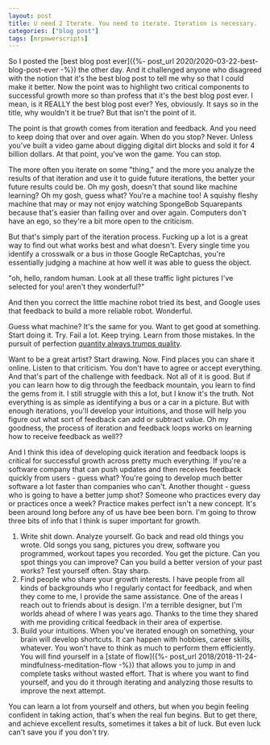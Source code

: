 ```yaml
---
layout: post
title: U need 2 Iterate. You need to iterate. Iteration is necessary.
categories: ["blog post"]
tags: [mrpowerscripts]
---
```


So I posted the [best blog post ever]({%- post_url 2020/2020-03-22-best-blog-post-ever -%}) the other day. And it challenged anyone who disagreed with the notion that it's the best blog post to tell me why so that I could make it better. Now the point was to highlight two critical components to successful growth more so than profess that it's the best blog post ever. I mean, is it REALLY the best blog post ever? Yes, obviously. It says so in the title, why wouldn't it be true? But that isn't the point of it. 

The point is that growth comes from iteration and feedback. And you need to keep doing that over and over again. When do you stop? Never. Unless you've built a video game about digging digital dirt blocks and sold it for 4 billion dollars. At that point, you've won the game. You can stop. 

The more often you iterate on some "thing," and the more you analyze the results of that iteration and use it to guide future iterations, the better your future results could be. Oh my gosh, doesn't that sound like machine learning? Oh my gosh, guess what? You're a machine too! A squishy fleshy machine that may or may not enjoy watching SpongeBob Squarepants because that's easier than failing over and over again. Computers don't have an ego, so they're a bit more open to the criticism. 

But that's simply part of the iteration process. Fucking up a lot is a great way to find out what works best and what doesn't. Every single time you identify a crosswalk or a bus in those Google ReCaptchas, you're essentially judging a machine at how well it was able to guess the object. 

"oh, hello, random human. Look at all these traffic light pictures I've selected for you! aren't they wonderful?" 

And then you correct the little machine robot tried its best, and Google uses that feedback to build a more reliable robot. Wonderful.

Guess what machine? It's the same for you. Want to get good at something. Start doing it. Try. Fail a lot. Keep trying. Learn from those mistakes. In the pursuit of perfection [quantity always trumps quality](https://blog.codinghorror.com/quantity-always-trumps-quality/).

Want to be a great artist? Start drawing. Now. Find places you can share it online. Listen to that criticism. You don't have to agree or accept everything. And that's part of the challenge with feedback. Not all of it is good. But if you can learn how to dig through the feedback mountain, you learn to find the gems from it.  I still struggle with this a lot, but I know it's the truth. Not everything is as simple as identifying a bus or a car in a picture. But with enough iterations, you'll develop your intuitions, and those will help you figure out what sort of feedback can add or subtract value. Oh my goodness, the process of iteration and feedback loops works on learning how to receive feedback as well??

And I think this idea of developing quick iteration and feedback loops is critical for successful growth across pretty much everything. If you're a software company that can push updates and then receives feedback quickly from users - guess what? You're going to develop much better software a lot faster than companies who can't. Another thought - guess who is going to have a better jump shot? Someone who practices every day or practices once a week? Practice makes perfect isn't a new concept. It's been around long before any of us have bee been born. I'm going to throw three bits of info that I think is super important for growth.

1. Write shit down. Analyze yourself. Go back and read old things you wrote. Old songs you sang, pictures you drew, software you programmed, workout tapes you recorded. You get the picture. Can you spot things you can improve? Can you build a better version of your past works? Test yourself often. Stay sharp.
1. Find people who share your growth interests. I have people from all kinds of backgrounds who I regularly contact for feedback, and when they come to me, I provide the same assistance. One of the areas I reach out to friends about is design. I'm a terrible designer, but I'm worlds ahead of where I was years ago. Thanks to the time they shared with me providing critical feedback in their area of expertise.
1. Build your intuitions. When you've iterated enough on something, your brain will develop shortcuts. It can happen with hobbies, career skills, whatever. You won't have to think as much to perform them efficiently. You will find yourself in a [state of flow]({%- post_url 2018/2018-11-24-mindfulness-meditation-flow -%}) that allows you to jump in and complete tasks without wasted effort. That is where you want to find yourself, and you do it through iterating and analyzing those results to improve the next attempt.

You can learn a lot from yourself and others, but when you begin feeling confident in taking action, that's when the real fun begins. But to get there, and achieve excellent results, sometimes it takes a bit of luck. But even luck can't save you if you don't try.
